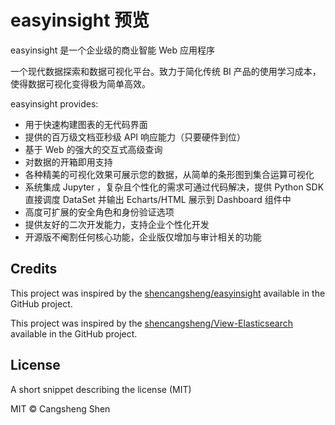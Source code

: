# easyinsight 预览

easyinsight 是一个企业级的商业智能 Web 应用程序

一个现代数据探索和数据可视化平台。致力于简化传统 BI 产品的使用学习成本，使得数据可视化变得极为简单高效。

easyinsight provides:

- 用于快速构建图表的无代码界面
- 提供的百万级文档亚秒级 API 响应能力（只要硬件到位）
- 基于 Web 的强大的交互式高级查询
- 对数据的开箱即用支持
- 各种精美的可视化效果可展示您的数据，从简单的条形图到集合运算可视化
- 系统集成 Jupyter ，复杂且个性化的需求可通过代码解决，提供 Python SDK 直接调度 DataSet 并输出 Echarts/HTML 展示到 Dashboard 组件中
- 高度可扩展的安全角色和身份验证选项
- 提供友好的二次开发能力，支持企业个性化开发
- 开源版不阉割任何核心功能，企业版仅增加与审计相关的功能

## Credits

This project was inspired by the [shencangsheng/easyinsight](https://github.com/shencangsheng/easyinsight) available in the GitHub project.

This project was inspired by the [shencangsheng/View-Elasticsearch](https://github.com/shencangsheng/View-Elasticsearch) available in the GitHub project.

## License

A short snippet describing the license (MIT)

MIT © Cangsheng Shen
